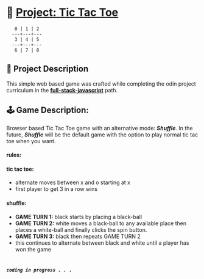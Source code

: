 # **📁 [Project: Tic Tac Toe](https://www.theodinproject.com/lessons/node-path-javascript-tic-tac-toe)**

```
   0 | 1 | 2
  ---+---+---
   3 | 4 | 5
  ---+---+---
   6 | 7 | 8
```

## **📖 Project Description**

This simple web based game was crafted while completing the odin project curriculum in the **[full-stack-javascript]()** path.

## **🕹️ Game Description:**

Browser based Tic Tac Toe game with an alternative mode: **_Shuffle_**. In the future, **_Shuffle_** will be the default game with the option to play normal tic tac toe when you want.

#### **rules:**

#### tic tac toe:

- alternate moves between x and o starting at x
- first player to get 3 in a row wins

#### shuffle:

- **GAME TURN 1:** black starts by placing a black-ball
- **GAME TURN 2:** white moves a black-ball to any available place then places a white-ball and finally clicks the spin button.
- **GAME TURN 3:** black then repeats GAME TURN 2
- this continues to alternate between black and white until a player has won the game

#

**_`coding in progress . . .`_**
